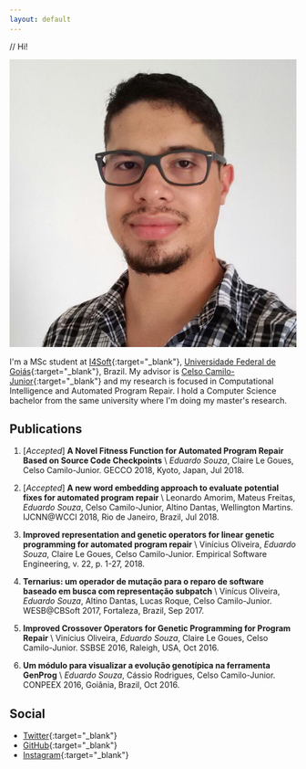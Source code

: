 ```yaml
---
layout: default
---
```


// Hi!

<img class="profile-picture" src="eduardodx.jpg">

I'm a MSc student at [I4Soft](http://i4soft.com.br){:target="_blank"}, [Universidade Federal de Goiás](https://www.ufg.br){:target="_blank"}, Brazil.
My advisor is [Celso Camilo-Junior](http://www.inf.ufg.br/~celso/){:target="_blank"} and my research is focused in Computational Intelligence and Automated Program Repair. I hold a Computer Science bachelor from the same university where I'm doing my master's research.

<!-- ## Posts

{% for post in site.categories[page.category] %}
    <a href="{{ post.url | absolute_url }}">
      {{ post.title }}
    </a>
{% endfor %}

<ul>
  {% for post in site.posts %}
    <li>
      <a href=".{{ post.url }}">{{ post.url }} -- {{ post.title }}</a>
    </li>
  {% endfor %}
</ul> -->


## Publications

1. [*Accepted*] **A Novel Fitness Function for Automated Program Repair Based on Source Code Checkpoints** \\
    *Eduardo Souza*, Claire Le Goues, Celso Camilo-Junior. GECCO 2018, Kyoto, Japan, Jul 2018.

1. [*Accepted*] **A new word embedding approach to evaluate potential fixes for automated program repair** \\
    Leonardo Amorim, Mateus Freitas, *Eduardo Souza*, Celso Camilo-Junior, Altino Dantas, Wellington Martins. IJCNN@WCCI 2018, Rio de Janeiro, Brazil, Jul 2018.

1. **Improved representation and genetic operators for linear genetic programming for automated program repair** \\
    Vinícius Oliveira, *Eduardo Souza*, Claire Le Goues, Celso Camilo-Junior. 
    Empirical Software Engineering, v. 22, p. 1-27, 2018.

1. **Ternarius: um operador de mutação para o reparo de software baseado em busca com representação subpatch** \\
    Vinícus Oliveira, *Eduardo Souza*, Altino Dantas, Lucas Roque, Celso Camilo-Junior. WESB@CBSoft 2017, Fortaleza, Brazil, Sep 2017.

1. **Improved Crossover Operators for Genetic Programming for Program Repair** \\
    Vinícius Oliveira, *Eduardo Souza*, Claire Le Goues, Celso Camilo-Junior. SSBSE 2016, Raleigh, USA, Oct 2016.

1. **Um módulo para visualizar a evolução genotípica na ferramenta GenProg** \\
    *Eduardo Souza*, Cássio Rodrigues, Celso Camilo-Junior. CONPEEX 2016, Goiânia, Brazil, Oct 2016.

## Social

- [Twitter](https://twitter.com/eduardodx){:target="_blank"}
- [GitHub](https://github.com/eduardodx){:target="_blank"}
- [Instagram](https://www.instagram.com/dxeduardo){:target="_blank"}
&nbsp;

&nbsp;